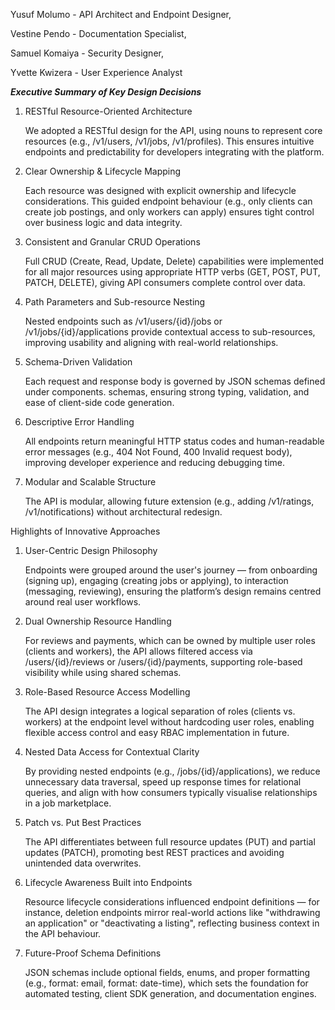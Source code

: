 Yusuf Molumo - API Architect and Endpoint Designer,

Vestine Pendo - Documentation Specialist,

Samuel Komaiya - Security Designer,

Yvette Kwizera - User Experience Analyst


***Executive Summary of Key Design Decisions***

1. RESTful Resource-Oriented Architecture

    We adopted a RESTful design for the API, using nouns to represent core resources (e.g., /v1/users, /v1/jobs, /v1/profiles). This ensures intuitive endpoints and predictability for developers integrating with the platform.

2. Clear Ownership & Lifecycle Mapping

    Each resource was designed with explicit ownership and lifecycle considerations. This guided endpoint behaviour (e.g., only clients can create job postings, and only workers can apply) ensures tight control over business logic and data integrity.

3. Consistent and Granular CRUD Operations

    Full CRUD (Create, Read, Update, Delete) capabilities were implemented for all major resources using appropriate HTTP verbs (GET, POST, PUT, PATCH, DELETE), giving API consumers complete control over data.

4. Path Parameters and Sub-resource Nesting

    Nested endpoints such as /v1/users/{id}/jobs or /v1/jobs/{id}/applications provide contextual access to sub-resources, improving usability and aligning with real-world relationships.

5. Schema-Driven Validation

    Each request and response body is governed by JSON schemas defined under components. schemas, ensuring strong typing, validation, and ease of client-side code generation.

6. Descriptive Error Handling


    All endpoints return meaningful HTTP status codes and human-readable error messages (e.g., 404 Not Found, 400 Invalid request body), improving developer experience and reducing debugging time.

7. Modular and Scalable Structure


    The API is modular, allowing future extension (e.g., adding /v1/ratings, /v1/notifications) without architectural redesign.


Highlights of Innovative Approaches

1. User-Centric Design Philosophy

    Endpoints were grouped around the user's journey — from onboarding (signing up), engaging (creating jobs or applying), to interaction (messaging, reviewing), ensuring the platform’s design remains centred around real user workflows.

2. Dual Ownership Resource Handling

    For reviews and payments, which can be owned by multiple user roles (clients and workers), the API allows filtered access via /users/{id}/reviews or /users/{id}/payments, supporting role-based visibility while using shared schemas.

3. Role-Based Resource Access Modelling

    The API design integrates a logical separation of roles (clients vs. workers) at the endpoint level without hardcoding user roles, enabling flexible access control and easy RBAC implementation in future.

4. Nested Data Access for Contextual Clarity

    By providing nested endpoints (e.g., /jobs/{id}/applications), we reduce unnecessary data traversal, speed up response times for relational queries, and align with how consumers typically visualise relationships in a job marketplace.

5. Patch vs. Put Best Practices

    The API differentiates between full resource updates (PUT) and partial updates (PATCH), promoting best REST practices and avoiding unintended data overwrites.

6. Lifecycle Awareness Built into Endpoints

    Resource lifecycle considerations influenced endpoint definitions — for instance, deletion endpoints mirror real-world actions like "withdrawing an application" or "deactivating a listing", reflecting business context in the API behaviour.

7. Future-Proof Schema Definitions

    JSON schemas include optional fields, enums, and proper formatting (e.g., format: email, format: date-time), which sets the foundation for automated testing, client SDK generation, and documentation engines.
